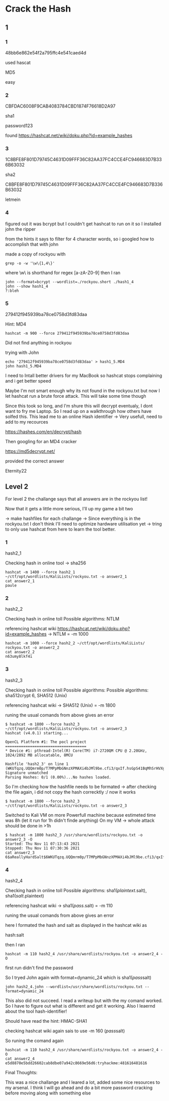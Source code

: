 # Crack the Hash

## 1

### 1

48bb6e862e54f2a795ffc4e541caed4d

used hascat

MD5

easy

### 2

CBFDAC6008F9CAB4083784CBD1874F76618D2A97

sha1

password123

found https://hashcat.net/wiki/doku.php?id=example_hashes

### 3

1C8BFE8F801D79745C4631D09FFF36C82AA37FC4CCE4FC946683D7B336B63032

sha2

C8BFE8F801D79745C4631D09FFF36C82AA37FC4CCE4FC946683D7B336B63032

letmein

### 4

figured out it was bcrypt but I couldn't get hashcat to run on it
so I installed john the ripper

from the hints it says to filter for 4 character words, so i googled how to accomplish that with john

made a copy of rockyou with

	grep -o -w '\w\{1,4\}'

where \w\ is shorthand for regex [a-zA-Z0-9] then I ran

	john --format=bcrypt --wordlist=./rockyou.short ./hash1_4
	john --show hash1_4 
	?:bleh


### 5

279412f945939ba78ce0758d3fd83daa

Hint: MD4

	hashcat -m 900 --force 279412f945939ba78ce0758d3fd83daa
	
Did not find anything in rockyou

trying with John

	echo '279412f945939ba78ce0758d3fd83daa' > hash1_5.MD4
	john hash1_5.MD4

I need to Intall better drivers for my MacBook so hashcat stops complaining and i get better speed

Maybe I'm not smart enough why its not found in the rockyou.txt but now
I let hashcat run a brute force attack. This will take some time though

Since this took so long, and I'm shure this will decrypt eventualy, I dont want to fry me Laptop.
So I read up on a walkthrough how others have solfed this. This lead me to an online Hash identifier -> Very usefull, need to add to my recources

https://hashes.com/en/decrypt/hash

Then googling for an MD4 cracker

https://md5decrypt.net/

provided the correct answer 

Eternity22

## Level 2

For level 2 the challange says that all answers are in the rockyou list!

Now that it gets a little more serious, I'll up my game a bit two

-> make hashfiles for each challange
-> Since everything is in the rockyou.txt I don't think I'll need to optimize hardware utilisation yet
-> tring to only use hashcat from here to learn the tool better.

### 1

hash2_1

Checking hash in online tool
-> sha256

	hashcat -m 1400 --force hash2_1 ~/ctf/opt/wordlists/KaliLists/rockyou.txt -o answer2_1
	cat answer2_1
	paule

### 2

hash2_2

Checking hash in online toll
Possible algorithms: NTLM

referencing hashcat wiki https://hashcat.net/wiki/doku.php?id=example_hashes
-> NTLM = -m 1000

	hashcat -m 1000 --force hash2_2 ~/ctf/opt/wordlists/KaliLists/	rockyou.txt -o answer2_2
	cat answer2_2
	n63umy8lkf4i

### 3

hash2_3

Checking hash in online toll
Possible algorithms: Possible algorithms: sha512crypt $6$, SHA512 (Unix)

referencing hashcat wiki
-> SHA512 (Unix) = -m 1800

runing the usual comands from above gives an error

	$ hashcat -m 1800 --force hash2_3 ~/ctf/opt/wordlists/KaliLists/rockyou.txt -o answer2_3
	hashcat (v4.0.1) starting...

	OpenCL Platform #1: The pocl project
	====================================
	* Device #1: pthread-Intel(R) Core(TM) i7-2720QM CPU @ 2.20GHz, 1024/2892 MB allocatable, 8MCU

	Hashfile 'hash2_3' on line 1 (WKUTqzq.UQQmrm0p/T7MPpMbGNnzXPMAXi4bJMl9be.cfi3/qxIf.hsGpS41BqMhSrHVXgMpdjS6xeKZAs02.): Signature unmatched
	Parsing Hashes: 0/1 (0.00%)...No hashes loaded.

So I'm checking how the hashfile needs to be formated
-> after checking the file again, i did not copy the hash correcktly :/
now it works

	$ hashcat -m 1800 --force hash2_3 ~/ctf/opt/wordlists/KaliLists/rockyou.txt -o answer2_3


Switched to Kali VM on more Powerfull machine because estimeted time was 8h (let it run for 1h didn't finde anything)
On my VM -> whole attack should be done in >1h

	$ hashcat -m 1800 hash2_3 /usr/share/wordlists/rockyou.txt -o answer2_3 -O 
	Started: Thu Nov 11 07:13:43 2021
	Stopped: Thu Nov 11 07:30:36 2021	
	cat answer2_3
	6$aReallyHardSalt$6WKUTqzq.UQQmrm0p/T7MPpMbGNnzXPMAXi4bJMl9be.cfi3/qxIf.hsGpS41BqMhSrHVXgMpdjS6xeKZAs02.:waka99


### 4

hash2_4

Checking hash in online toll
Possible algorithms: sha1($plaintext.$salt), sha1($salt.$plaintext)

referencing hashcat wiki
-> sha1($pass.$salt) = -m 110 

runing the usual comands from above gives an error

here I formated the hash and salt as displayed in the hashcat wiki as

hash:salt

then I ran

	hashcat -m 110 hash2_4 /usr/share/wordlists/rockyou.txt -o answer2_4 -O  

first run didn't find the password

So I tryed John again with format=dynamic_24 which is sha1($pass$salt)

	john hash2_4.john --wordlist=/usr/share/wordlists/rockyou.txt --format=dynamic_24

This also did not succeed. I read a writeup but with the my comand worked. So I have to figure out what is different and get it working.
Also I leaernd about the tool hash-identifier!

Should have read the hint:
HMAC-SHA1

checking hashcat wiki again sais to use -m 160 ($pass$salt)

So runing the comand again

	hashcat -m 110 hash2_4 /usr/share/wordlists/rockyou.txt -o answer2_4 -O
	cat answer2_4
	e5d8870e5bdd26602cab8dbe07a942c8669e56d6:tryhackme:481616481616

Final Thoughts:

This was a nice challange and I leared a lot, added some nice resources to my arsenal. I think I will go ahead 
and do a bit more password cracking before moving along with something else

